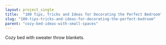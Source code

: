 ```yaml
---
layout: project_single
title:  "100 Tips, Tricks and Ideas for Decorating the Perfect Bedroom"
slug: "100-tips-tricks-and-ideas-for-decorating-the-perfect-bedroom"
parent: "cozy-bed-ideas-with-small-spaces"
---
```

Cozy bed with sweater throw blankets.